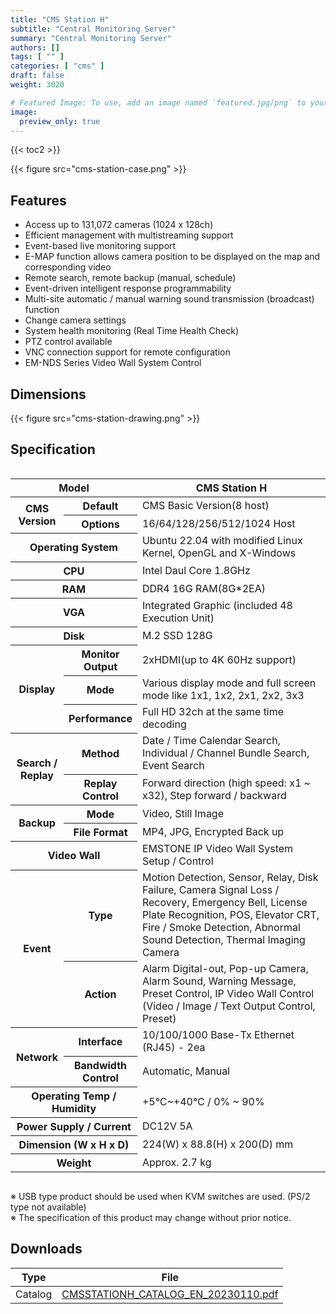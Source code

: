 ```yaml
---
title: "CMS Station H"
subtitle: "Central Monitoring Server"
summary: "Central Monitoring Server"
authors: []
tags: [ "" ]
categories: [ "cms" ]
draft: false
weight: 3020

# Featured Image: To use, add an image named `featured.jpg/png` to your page's folder.
image:
  preview_only: true
---
```


{{< toc2 >}}

<div class="container">
<div class="row justify-content-center">
<div class="col-sm-6">

{{< figure src="cms-station-case.png" >}}

</div>
</div>
</div>

<div class="container">
<div class="row justify-content-center">
<div class="col-sm-6 pl-0">

## Features

- Access up to 131,072 cameras (1024 x 128ch)
- Efficient management with multistreaming support
- Event-based live monitoring support
- E-MAP function allows camera position to be displayed on the map and corresponding video
- Remote search, remote backup (manual, schedule)
- Event-driven intelligent response programmability
- Multi-site automatic / manual warning sound transmission (broadcast) function
- Change camera settings
- System health monitoring (Real Time Health Check)
- PTZ control available
- VNC connection support for remote configuration
- EM-NDS Series Video Wall System Control

</div>
<div class="col-sm-6 pl-0">

## Dimensions

{{< figure src="cms-station-drawing.png" >}}

</div>
</div>
</div>

## Specification

<div style="overflow-x: auto">
<table class="spec">
<thead>
<tr>
<th colspan="2">Model</th>
<th>CMS Station H</th>
</tr>
</thead>
<tbody>

<tr>
<th rowspan="2">CMS Version</th>
<th>Default</th>
<td>CMS Basic Version(8 host)</td>
</tr>
<tr>
<th>Options</th>
<td>16/64/128/256/512/1024 Host</td>
</tr>
<tr>
<th colspan="2">Operating System</th>
<td>Ubuntu 22.04 with modified Linux Kernel, OpenGL and X-Windows</td>
</tr>
<tr>
<th colspan="2">CPU</th>
<td>Intel Daul Core 1.8GHz</td>
</tr>
<tr>
<th colspan="2">RAM</th>
<td>DDR4 16G RAM(8G*2EA)</td>
</tr>
<tr>
<th colspan="2">VGA</th>
<td>Integrated Graphic (included 48 Execution Unit)</td>
</tr>
<tr>
<th colspan="2">Disk</th>
<td>M.2 SSD 128G</td>
</tr>
<tr>
<th rowspan="3">Display</th>
<th>Monitor<br>Output</th>
<td>2xHDMI(up to 4K 60Hz support)</td>
</tr>
<tr>
<th>Mode</th>
<td>Various display mode and full screen mode like 1x1, 1x2, 2x1, 2x2, 3x3</td>
</tr>
<tr>
<th>Performance</th>
<td>Full HD 32ch at the same time decoding</td>
</tr>
<tr>
<th rowspan="2">Search /<br>Replay</th>
<th>Method</th>
<td>Date / Time Calendar Search, Individual / Channel Bundle Search, Event Search</td>
</tr>
<tr>
<th>Replay<br>Control</th>
<td>Forward direction (high speed: x1 ~ x32), Step forward / backward</td>
</tr>
<tr>
<th rowspan="2">Backup</th>
<th>Mode</th>
<td>Video, Still Image</td>
</tr>
<tr>
<th>File Format</th>
<td>MP4, JPG, Encrypted Back up</td>
</tr>
<tr>
<th colspan="2">Video Wall</th>
<td>EMSTONE IP Video Wall System Setup / Control</td>
</tr>
<tr>
<th rowspan="2">Event</th>
<th>Type</th>
<td>Motion Detection, Sensor, Relay, Disk Failure, Camera Signal Loss / Recovery, Emergency Bell, License Plate Recognition, POS, 
Elevator CRT, Fire / Smoke Detection, Abnormal Sound Detection, Thermal Imaging Camera</td>
</tr>
<tr>
<th>Action</th>
<td>Alarm Digital-out, Pop-up Camera, Alarm Sound, Warning Message, Preset Control, IP Video Wall Control (Video / Image / Text Output Control, Preset)</td>
</tr>
<tr>
<th rowspan="2">Network</th>
<th>Interface</th>
<td>10/100/1000 Base-Tx Ethernet (RJ45) - 2ea</td>
</tr>
<tr>
<th>Bandwidth<br>Control</th>
<td>Automatic, Manual</td>
</tr>
<tr>
<th colspan="2">Operating Temp / Humidity</th>
<td>+5℃~+40℃ / 0% ~ 90%</td>
</tr>
<tr>
<th colspan="2">Power Supply / Current</th>
<td>DC12V 5A</td>
</tr>
<tr>
<th colspan="2">Dimension (W x H x D)</th>
<td>224(W) x 88.8(H) x 200(D) mm</td>
</tr>
<tr>
<th colspan="2">Weight</th>
<td>Approx. 2.7 kg</td>
</tr>
</tbody>
</table>
</div>

※ USB type product should be used when KVM switches are used. (PS/2 type not available)  
※ The specification of this product may change without prior notice.

## Downloads

Type | File
---- | ----
Catalog | [CMSSTATIONH_CATALOG_EN_20230110.pdf](https://www.emstone.com/data/sales/en/CMSSTATIONH_CATALOG_EN_20230110.pdf)